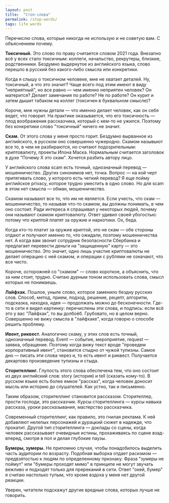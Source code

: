 ```yaml
---
layout: post
title:  "Стоп-слова"
permalink: /stop-words/
tags: life words
---
```


Перечислю слова, которые никогда не использую и не советую вам. С объяснением почему.

**Токсичный.** Это слово по праву считается словом 2021 года. Внезапно всё у всех стало токсичным: коллеги, начальство, рекрутеры, близкие, родственники. Бездумно выдернутое из английского языка, слово перешло в русский без какого-либо смысла или конкретики.

Когда я слышу о токсичном человеке, мне не хватает деталей. Ну, токсичный, а что это значит? Чаще всего под этим имеют в виду "неприятный", но все равно — чем именно неприятен человек? Он матерится? Делает замечания по работе? Не по работе? Он курит и затем дышит табаком на коллег (токсичен в буквальном смысле)?

Короче, мне нужны детали — что именно делает человек, как он себя ведет, что говорит. На практике оказывается, что его токсичность — плод воображения рассказчика, который с кем-то не ужился. Поэтому без конкретики слово "токсичный" ничего не значит.

**Скам.** От этого слова у меня просто горит. Бездумно вырванное из английского, в русском оно совершенно чужеродно. Скамом назывыют все то, в чем не разбираются, но считают подозрительным: криптовалюту, проекты Илона Маска. Нормальным считается заголовок в духе "Почему X это скам". Хочется разбить автору лицо.

У английского слова scam есть точный, однозначный перевод — мошенничество. Других синонимов нет, точка. Вопрос — на кой черт притягивать слово, у которого есть четкий перевод? Я еще пойму английское privacy, которое трудно уместить в одно слово. Но для scam в этом нет смысла — обман, мошенничество.

Скамом называют все то, что им не является. Если учесть, что скам — мошенничество, то называя что-то скамом, вы должны понимать, в чем оно состоит. Ради интереса я спрашивал у некоторых людей, почему они называют скамом криптовалюту. Ответ удивил своей убогостью: потому что криптой платят за оружие и наркотики. Ох, беда.

Когда кто-то платит за оружие криптой, это не скам — обе стороны отдают и получают именно то, что ожидали, поэтому мошенничества нет. А когда вам звонит сотрудник безопасности Сбербанка и предлагает перевести деньги на "защищенную" карту — это мошенничество. Это значит, одно лишь участие криптовалюты не делает операцию с ней скамом, и операции с рублями не означают, что все чисто.

Короче, осторожней со "скамом" — слово короткое, а объяснить, что за ним стоит, трудно. Считаю дурным тоном использовать слова, смысл которых не понимаешь.

**Лайфхак.** Пошлое, уныле слово, которое заменило бездну русских слов. Способ, метод, прием, подход, решение, рецепт, алгоритм, подсказка, находка, идея — продолжать можно до бесконечности. Где-то в сети я видел картинку: перечислены эти слова, и подпись: если всё это у вас "Лайфхак", то вы долбоёб. Грубовато, но в целом верно. Совершенно не вижу смысла в "лайфхаке", когда говорю о способе решить проблему.

**Ивент, риквест.** Аналогично скаму, у этих слов есть точный, однозначный перевод. Event — событие, мероприятие, request — заявка, обращение. Поэтому когда вижу текст вроде "проведем корпоративный ивент", становится стыдно от чужой тупизны. Самое дно — писать эти слова через и, то есть *и*вент и р*и*квест. Получается декартово произведение тупизны и стыда.

**Сторителлинг.** Глупость этого слова обеспечена тем, что оно состоит из двух английский слов: story (история) и tell (сказать кому-то). В русском языке есть более емкое "рассказ", когда человек доносит мысль или историю до слушателей. Как устно, так и письменно.

Таким образом, сторителлинг становится рассказом. Сторителлер, прости господи, это рассказчик. Курсы сторителлинга — курсы навыка рассказа, уроки рассказывания, мастерство рассказчика.

Современный сторителлинг, как правило, это гнилая реклама. К ней добавляют нелепых персонажей и дурацкий сюжет в надежде, что прокатит. Другой тип сторителлинга — доклады со сцены, когда человек рассказывает очевидные истины, прохаживаясь по сцене взад-вперед, смотря в пол и делая глубокие паузы.

**Бумеры, зумеры.** Не припомню случая, чтобы понадобилось выделить часть аудитории по возрасту. Подобная выборка отдает расизмом — предвзятостью к людям по определенному признаку. Фраза "зумеры не поймут" или "бумеры проходят мимо" в принципе не могут звучать вежливо и подходят только для пререканий в сети. Ответ "окей, бумер" я считаю настолько тупым, что кроме вздоха у меня нет другой реакции.

Уверен, читатели подскажут другие вредные слова, которых лучше не говорить.
